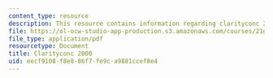 ```yaml
---
content_type: resource
description: This resource contains information regarding clarityconc 2000.
file: https://ol-ocw-studio-app-production.s3.amazonaws.com/courses/21g-222-expository-writing-for-bilingual-students-fall-2002/eecf9108f8e886f7fe9ca9881ccef8e4_MIT21G_222F02_clarity2000.pdf
file_type: application/pdf
resourcetype: Document
title: Clarityconc 2000
uid: eecf9108-f8e8-86f7-fe9c-a9881ccef8e4
---
```

